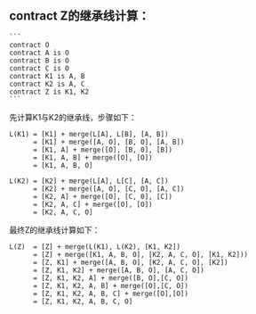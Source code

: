 ## contract Z的继承线计算：

    ```
    contract O
    contract A is O
    contract B is O
    contract C is O
    contract K1 is A, B
    contract K2 is A, C
    contract Z is K1, K2
    ```
先计算K1与K2的继承线，步骤如下：

    L(K1) = [K1] + merge(L[A], L[B], [A, B])
          = [K1] + merge([A, O], [B, O], [A, B])
          = [K1, A] + merge([O], [B, 0], [B])
          = [K1, A, B] + merge([O], [O])
          = [K1, A, B, O]
      
    L(K2) = [K2] + merge(L[A], L[C], [A, C])
          = [K2] + merge([A, O], [C, O], [A, C])
          = [K2, A] + merge([O], [C, 0], [C])
          = [K2, A, C] + merge([O], [O])
          = [K2, A, C, O]
最终Z的继承线计算如下：

    L(Z)  = [Z] + merge(L(K1), L(K2), [K1, K2])
          = [Z] + merge([K1, A, B, O], [K2, A, C, O], [K1, K2]))
          = [Z, K1] + merge([A, B, O], [K2, A, C, O], [K2])
          = [Z, K1, K2] + merge([A, B, O], [A, C, O])
          = [Z, K1, K2, A] + merge([B, O],[C, O])
          = [Z, K1, K2, A, B] + merge([O],[C, O])
          = [Z, K1, K2, A, B, C] + merge([O],[O])
          = [Z, K1, K2, A, B, C, O]
